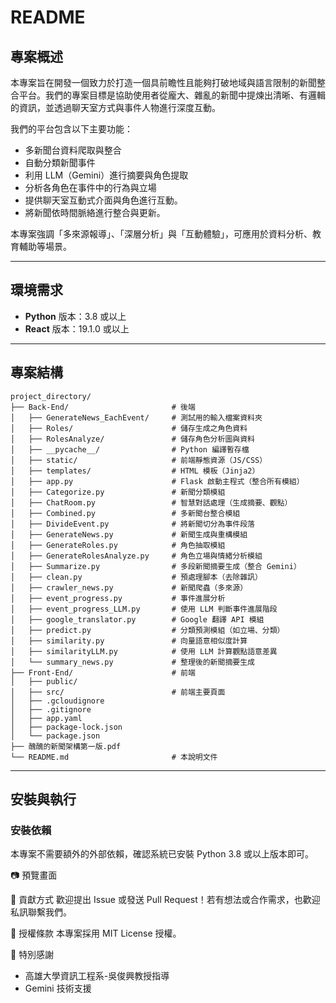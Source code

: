 # README

## 專案概述
本專案旨在開發一個致力於打造一個具前瞻性且能夠打破地域與語言限制的新聞整合平台。我們的專案目標是協助使用者從龐大、雜亂的新聞中提煉出清晰、有邏輯的資訊，並透過聊天室方式與事件人物進行深度互動。  

我們的平台包含以下主要功能：
- 多新聞台資料爬取與整合
- 自動分類新聞事件
- 利用 LLM（Gemini）進行摘要與角色提取
- 分析各角色在事件中的行為與立場
- 提供聊天室互動式介面與角色進行互動。
- 將新聞依時間脈絡進行整合與更新。

本專案強調「多來源報導」、「深層分析」與「互動體驗」，可應用於資料分析、教育輔助等場景。

---

## 環境需求
- **Python** 版本：3.8 或以上
- **React**  版本：19.1.0 或以上
---

## 專案結構
```
project_directory/
├── Back-End/                       # 後端
│   ├── GenerateNews_EachEvent/     # 測試用的輸入檔案資料夾
│   ├── Roles/                      # 儲存生成之角色資料
│   ├── RolesAnalyze/               # 儲存角色分析圖與資料
│   ├── __pycache__/                # Python 編譯暫存檔
│   ├── static/                     # 前端靜態資源（JS/CSS）
│   ├── templates/                  # HTML 模板（Jinja2）
│   ├── app.py                      # Flask 啟動主程式（整合所有模組）
│   ├── Categorize.py               # 新聞分類模組
│   ├── ChatRoom.py                 # 智慧對話處理（生成摘要、觀點）
│   ├── Combined.py                 # 多新聞台整合模組
│   ├── DivideEvent.py              # 將新聞切分為事件段落
│   ├── GenerateNews.py             # 新聞生成與重構模組
│   ├── GenerateRoles.py            # 角色抽取模組
│   ├── GenerateRolesAnalyze.py     # 角色立場與情緒分析模組
│   ├── Summarize.py                # 多段新聞摘要生成（整合 Gemini）
│   ├── clean.py                    # 預處理腳本（去除雜訊）
│   ├── crawler_news.py             # 新聞爬蟲（多來源）
│   ├── event_progress.py           # 事件進展分析
│   ├── event_progress_LLM.py       # 使用 LLM 判斷事件進展階段
│   ├── google_translator.py        # Google 翻譯 API 模組
│   ├── predict.py                  # 分類預測模組（如立場、分類）
│   ├── similarity.py               # 向量語意相似度計算
│   ├── similarityLLM.py            # 使用 LLM 計算觀點語意差異
│   └── summary_news.py             # 整理後的新聞摘要生成
├── Front-End/                      # 前端
│   ├── public/                     
│   ├── src/                        # 前端主要頁面
│   ├── .gcloudignore
│   ├── .gitignore
│   ├── app.yaml
│   ├── package-lock.json
│   └── package.json
├── 醜醜的新聞架構第一版.pdf     
└── README.md                       # 本說明文件
```

---

## 安裝與執行

### 安裝依賴
本專案不需要額外的外部依賴，確認系統已安裝 Python 3.8 或以上版本即可。

📷 預覽畫面

🤝 貢獻方式
歡迎提出 Issue 或發送 Pull Request！若有想法或合作需求，也歡迎私訊聯繫我們。

📜 授權條款
本專案採用 MIT License 授權。

🙌 特別感謝
- 高雄大學資訊工程系-吳俊興教授指導
- Gemini 技術支援
